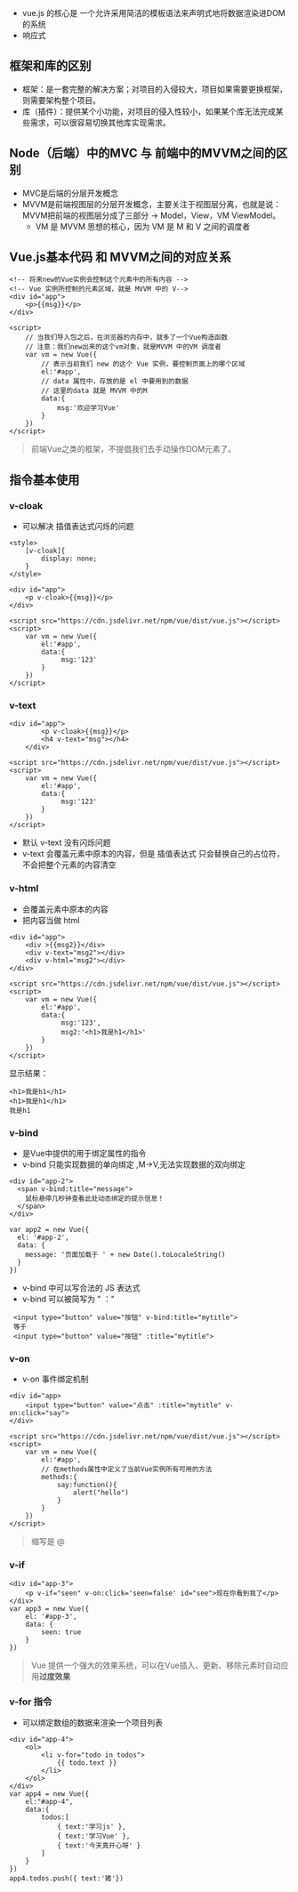 - vue.js 的核心是 一个允许采用简洁的模板语法来声明式地将数据渲染进DOM的系统
- 响应式

## 框架和库的区别
- 框架：是一套完整的解决方案；对项目的入侵较大，项目如果需要更换框架，则需要架构整个项目。
- 库（插件）：提供某个小功能，对项目的侵入性较小，如果某个库无法完成某些需求，可以很容易切换其他库实现需求。

## Node（后端）中的MVC 与 前端中的MVVM之间的区别
- MVC是后端的分层开发概念
- MVVM是前端视图层的分层开发概念，主要关注于视图层分离，也就是说：MVVM把前端的视图层分成了三部分 -> Model，View，VM ViewModel。
    - VM 是 MVVM 思想的核心，因为 VM 是 M 和 V 之间的调度者

## Vue.js基本代码 和 MVVM之间的对应关系
```
<!-- 将来new的Vue实例会控制这个元素中的所有内容 -->
<!-- Vue 实例所控制的元素区域，就是 MVVM 中的 V-->
<div id="app">
    <p>{{msg}}</p>
</div>

<script>
    // 当我们导入包之后，在浏览器的内存中，就多了一个Vue构造函数
    // 注意：我们new出来的这个vm对象，就是MVVM 中的VM 调度者
    var vm = new Vue({
        // 表示当前我们 new 的这个 Vue 实例，要控制页面上的哪个区域
        el:'#app',
        // data 属性中，存放的是 el 中要用到的数据
        // 这里的data 就是 MVVM 中的M
        data:{
            msg:'欢迎学习Vue'
        }
    })
</script>
```
> 前端Vue之类的框架，不提倡我们去手动操作DOM元素了。

## 指令基本使用
### v-cloak
- 可以解决 插值表达式闪烁的问题
```
<style>
    [v-cloak]{
        display: none;
    }
</style>

<div id="app">
    <p v-cloak>{{msg}}</p>
</div>

<script src="https://cdn.jsdelivr.net/npm/vue/dist/vue.js"></script>
<script>
    var vm = new Vue({
        el:'#app',
        data:{
             msg:'123'
        }
    })
</script>
```
### v-text
```
<div id="app">
        <p v-cloak>{{msg}}</p>
        <h4 v-text="msg"></h4>
    </div>

<script src="https://cdn.jsdelivr.net/npm/vue/dist/vue.js"></script>
<script>
    var vm = new Vue({
        el:'#app',
        data:{
             msg:'123'
        }
    })
</script>
```
- 默认 v-text 没有闪烁问题
- v-text 会覆盖元素中原本的内容，但是 插值表达式 只会替换自己的占位符，不会把整个元素的内容清空

### v-html
- 会覆盖元素中原本的内容
- 把内容当做 html
```
<div id="app">
    <div >{{msg2}}</div>
    <div v-text="msg2"></div>
    <div v-html="msg2"></div>
</div>

<script src="https://cdn.jsdelivr.net/npm/vue/dist/vue.js"></script>
<script>
    var vm = new Vue({
        el:'#app',
        data:{
             msg:'123',
             msg2:'<h1>我是h1</h1>'
        }
    })
</script>
```
显示结果：
```
<h1>我是h1</h1>
<h1>我是h1</h1>
我是h1
```
### v-bind 
- 是Vue中提供的用于绑定属性的指令
- v-bind 只能实现数据的单向绑定 ,M->V,无法实现数据的双向绑定
```
<div id="app-2">
  <span v-bind:title="message">
    鼠标悬停几秒钟查看此处动态绑定的提示信息！
  </span>
</div>

var app2 = new Vue({
  el: '#app-2',
  data: {
    message: '页面加载于 ' + new Date().toLocaleString()
  }
})
```
- v-bind 中可以写合法的 JS 表达式
- v-bind 可以被简写为 " ："
```
 <input type="button" value="按钮" v-bind:title="mytitle">
 等于
 <input type="button" value="按钮" :title="mytitle"> 
```
### v-on
- v-on 事件绑定机制
```
<div id="app>
    <input type="button" value="点击" :title="mytitle" v-on:click="say">
</div>

<script src="https://cdn.jsdelivr.net/npm/vue/dist/vue.js"></script>
<script>
    var vm = new Vue({
        el:'#app',
        // 在methods属性中定义了当前Vue实例所有可用的方法
        methods:{
            say:function(){
                alert("hello")
            }
        }
    })
</script>
```
> 缩写是 @ 

### v-if
```
<div id="app-3">
    <p v-if="seen" v-on:click='seen=false' id="see">现在你看到我了</p>
</div>
var app3 = new Vue({
    el: '#app-3',
    data: {
        seen: true
    }
})
```

> Vue 提供一个强大的效果系统，可以在Vue插入、更新、移除元素时自动应用**过度效果**

### v-for 指令
- 可以绑定数组的数据来渲染一个项目列表
```
<div id="app-4">
    <ol>
        <li v-for="todo in todos">
            {{ todo.text }}
        </li>
    </ol>
</div>
var app4 = new Vue({
    el:"#app-4",
    data:{
        todos:[
            { text:'学习js' },
            { text:'学习Vue' },
            { text:'今天真开心呀' }
        ]
    }
})
app4.todos.push({ text:'猪'})
```